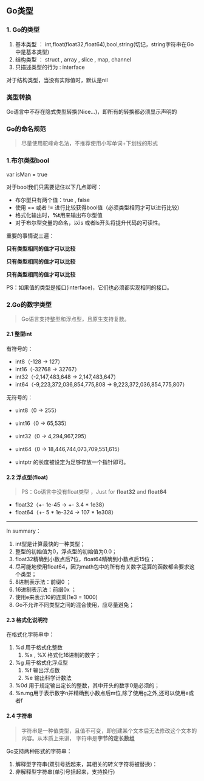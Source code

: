 ## Go类型

### 1. Go的类型
1. 基本类型 ： int,float(float32,float64),bool,string(切记，string字符串在Go中是基本类型)
2. 结构类型 ： struct , array , slice , map, channel
3. 只描述类型的行为 : interface

对于结构类型，当没有实际值时，默认是nil

### 类型转换
Go语言中不存在隐式类型转换(Nice...)，即所有的转换都必须显示声明的

### Go的命名规范
> 尽量使用驼峰命名法，不推荐使用小写单词+下划线的形式


### 1.布尔类型bool

var isMan = true

对于bool我们只需要记住以下几点即可：
* 布尔型只有两个值：true , false
* 使用 == 或者 != 进行比较获得bool值（必须类型相同才可以进行比较）
* 格式化输出时，**%t**用来输出布尔型值
* 对于布尔型变量的命名，以is 或者Is开头将提升代码的可读性。

重要的事情说三遍：

**只有类型相同的值才可以比较**

**只有类型相同的值才可以比较**

**只有类型相同的值才可以比较**

PS：如果值的类型是接口(interface)，它们也必须都实现相同的接口。


### 2.Go的数字类型
> Go语言支持整型和浮点型，且原生支持复数。

#### 2.1 整型int

有符号的：
* int8（-128 -> 127）
* int16（-32768 -> 32767）
* int32（-2,147,483,648 -> 2,147,483,647）
* int64（-9,223,372,036,854,775,808 -> 9,223,372,036,854,775,807）

无符号的：
* uint8（0 -> 255）
* uint16（0 -> 65,535）
* uint32（0 -> 4,294,967,295）
* uint64（0 -> 18,446,744,073,709,551,615）

* uintptr 的长度被设定为足够存放一个指针即可。


#### 2.2 浮点型(float)
> PS：Go语言中没有float类型 ，Just for  **float32** and **float64**

* float32（+- 1e-45 -> +- 3.4 * 1e38）
* float64（+- 5 * 1e-324 -> 107 * 1e308）

----------

In summary：

1. int型是计算最快的一种类型；
2. 整型的初始值为0，浮点型的初始值为0.0；
3. float32精确到小数点后7位，float64精确到小数点后15位；
4. 尽可能地使用float64，因为math包中的所有有关数字运算的函数都会要求这个类型；
5. 8进制表示法：前缀0   ；
6. 16进制表示法：前缀0x ；
7. 使用e来表示10的连乘(1e3 = 1000)
8. Go不允许不同类型之间的混合使用，应尽量避免；

#### 2.3 格式化说明符
在格式化字符串中：
1. %d 用于格式化整数
    1. %x , %X  格式化16进制的数字；
2. %g 用于格式化浮点型
    1. %f 输出浮点数
    2. %e 输出科学计数法
3. %0d 用于规定输出定长的整数，其中开头的数字0是必须的；
4. %n.mg用于表示数字n并精确到小数点后m位,除了使用g之外,还可以使用e或者f

#### 2.4 字符串
> 字符串是一种值类型，且值不可变，即创建某个文本后无法修改这个文本的内容。从本质上来讲，
字符串是**字节的定长数组**

Go支持两种形式的字符串：
1. 解释型字符串(双引号括起来，其相关的转义字符将被替换)：
2. 非解释型字符串(单引号括起来，支持换行)





































